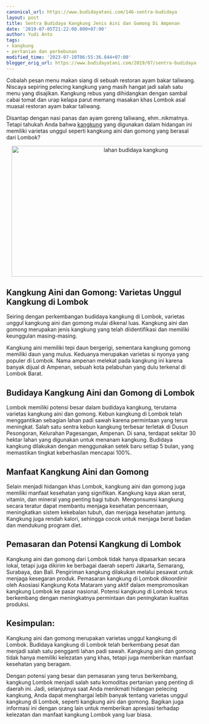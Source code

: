 ```yaml
---
canonical_url: https://www.budidayatani.com/146-sentra-budidaya
layout: post
title: Sentra Budidaya Kangkung Jenis Aini dan Gomong Di Ampenan
date: '2019-07-05T21:22:00.000+07:00'
author: Yudi Anto
tags:
- kangkung
- pertanian dan perkebunan
modified_time: '2023-07-10T06:55:36.844+07:00'
blogger_orig_url: https://www.budidayatani.com/2019/07/sentra-budidaya-kangkung-jenis-aini-dan.html
---
```


<p>Cobalah pesan menu makan siang di sebuah restoran ayam bakar taliwang. Niscaya sepiring pelecing kangkung yang masih hangat jadi salah satu menu yang disajikan. Kangkung rebus yang dihidangkan dengan sambal cabai tomat dan urap kelapa parut memang masakan khas Lombok asal muasal restoran ayam bakar taliwang.</p><p>Disantap dengan nasi panas dan ayam goreng taliwang, ehm..nikmatnya. Tetapi tahukah Anda bahwa <a href="https://www.budidayatani.com/search/label/kangkung">kangkung</a> yang digunakan dalam hidangan ini memiliki varietas unggul seperti kangkung aini dan gomong yang berasal dari Lombok?</p><div class="separator" style="clear: both; text-align: center;"><a href="https://blogger.googleusercontent.com/img/b/R29vZ2xl/AVvXsEh6963ldhCvXrxDgs9OXhBo_LTRpjAR42P22F3mdw8089h-ElSA0nJnLiTcWz1Mg7v8IfjtPlrT2k_r364Lf2Zgnac3gDf2ORmdsAQKjUA2CJEMh4KYLnozVWCQe4u7RDCtp_mg7LLseBqcwBE0Xa3JRqU4rfWbNLHW-ATDYlrNof8_PzPzZ9OxJcbY6CWc/s800/kangkung_800x429.jpg" imageanchor="1" style="margin-left: 1em; margin-right: 1em;"><img alt="lahan budidaya kangkung" border="0" data-original-height="429" data-original-width="800" height="344" src="https://blogger.googleusercontent.com/img/b/R29vZ2xl/AVvXsEh6963ldhCvXrxDgs9OXhBo_LTRpjAR42P22F3mdw8089h-ElSA0nJnLiTcWz1Mg7v8IfjtPlrT2k_r364Lf2Zgnac3gDf2ORmdsAQKjUA2CJEMh4KYLnozVWCQe4u7RDCtp_mg7LLseBqcwBE0Xa3JRqU4rfWbNLHW-ATDYlrNof8_PzPzZ9OxJcbY6CWc/w640-h344/kangkung_800x429.jpg" width="640" /></a></div><h2>Kangkung Aini dan Gomong: Varietas Unggul Kangkung di Lombok</h2><p>Seiring dengan perkembangan budidaya kangkung di Lombok, varietas unggul kangkung aini dan gomong mulai dikenal luas. Kangkung aini dan gomong merupakan jenis kangkung yang telah diidentifikasi dan memiliki keunggulan masing-masing.</p><p>Kangkung aini memiliki tepi daun bergerigi, sementara kangkung gomong memiliki daun yang mulus. Keduanya merupakan varietas si nyonya yang populer di Lombok. Nama ampenan melekat pada kangkung ini karena banyak dijual di Ampenan, sebuah kota pelabuhan yang dulu terkenal di Lombok Barat.</p><h2>Budidaya Kangkung Aini dan Gomong di Lombok</h2><p>Lombok memiliki potensi besar dalam budidaya kangkung, terutama varietas kangkung aini dan gomong. Kebun kangkung di Lombok telah menggantikan sebagian lahan padi sawah karena permintaan yang terus meningkat. Salah satu sentra kebun kangkung terbesar terletak di Dusun Pesongoran, Kelurahan Pagesangan, Ampenan. Di sana, terdapat sekitar 30 hektar lahan yang digunakan untuk menanam kangkung. Budidaya kangkung dilakukan dengan menggunakan setek baru setiap 5 bulan, yang memastikan tingkat keberhasilan mencapai 100%.</p><h2>Manfaat Kangkung Aini dan Gomong</h2><p>Selain menjadi hidangan khas Lombok, kangkung aini dan gomong juga memiliki manfaat kesehatan yang signifikan. Kangkung kaya akan serat, vitamin, dan mineral yang penting bagi tubuh. Mengonsumsi kangkung secara teratur dapat membantu menjaga kesehatan pencernaan, meningkatkan sistem kekebalan tubuh, dan menjaga kesehatan jantung. Kangkung juga rendah kalori, sehingga cocok untuk menjaga berat badan dan mendukung program diet.</p><h2>Pemasaran dan Potensi Kangkung di Lombok</h2><p>Kangkung aini dan gomong dari Lombok tidak hanya dipasarkan secara lokal, tetapi juga dikirim ke berbagai daerah seperti Jakarta, Semarang, Surabaya, dan Bali. Pengiriman kangkung dilakukan melalui pesawat untuk menjaga kesegaran produk. Pemasaran kangkung di Lombok dikoordinir oleh Asosiasi Kangkung Kota Mataram yang aktif dalam mempromosikan kangkung Lombok ke pasar nasional. Potensi kangkung di Lombok terus berkembang dengan meningkatnya permintaan dan peningkatan kualitas produksi.</p><h2>Kesimpulan:</h2><p>Kangkung aini dan gomong merupakan varietas unggul kangkung di Lombok. Budidaya kangkung di Lombok telah berkembang pesat dan menjadi salah satu pengganti lahan padi sawah. Kangkung aini dan gomong tidak hanya memiliki kelezatan yang khas, tetapi juga memberikan manfaat kesehatan yang beragam.</p><p>Dengan potensi yang besar dan pemasaran yang terus berkembang, kangkung Lombok menjadi salah satu komoditas pertanian yang penting di daerah ini. Jadi, selanjutnya saat Anda menikmati hidangan pelecing kangkung, Anda dapat menghargai lebih banyak tentang varietas unggul kangkung di Lombok, seperti kangkung aini dan gomong. Bagikan juga informasi ini dengan orang lain untuk memberikan apresiasi terhadap kelezatan dan manfaat kangkung Lombok yang luar biasa.</p>